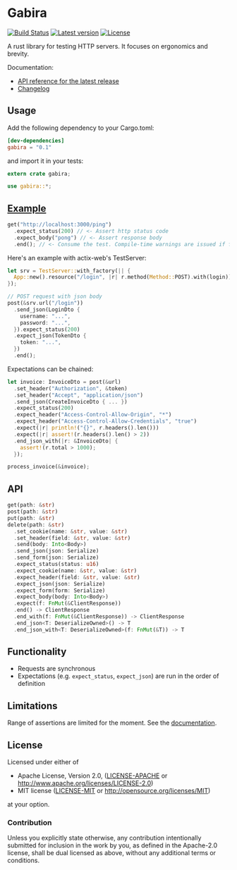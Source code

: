 # Gabira

[![Build Status](https://travis-ci.org/ersenal/gabira.svg?branch=master)](https://travis-ci.org/ersenal/gabira)
[![Latest version](https://img.shields.io/crates/v/gabira.svg)](https://crates.io/crates/gabira)
[![License](https://img.shields.io/crates/l/gabira.svg)](https://github.com/ersenal/gabira#license)

A rust library for testing HTTP servers. It focuses on ergonomics and brevity.

Documentation:

- [API reference for the latest release](https://docs.rs/gabira/0.1.2)
- [Changelog](CHANGELOG.md)

## Usage

Add the following dependency to your Cargo.toml:

```toml
[dev-dependencies]
gabira = "0.1"
```

and import it in your tests:

```rust
extern crate gabira;

use gabira::*;
```

## [Example](examples)

```rust
get("http://localhost:3000/ping")
  .expect_status(200) // <- Assert http status code
  .expect_body("pong") // <- Assert response body
  .end(); // <- Consume the test. Compile-time warnings are issued if forgotten.
```

Here's an example with actix-web's TestServer:

```rust
let srv = TestServer::with_factory(|| {
  App::new().resource("/login", |r| r.method(Method::POST).with(login))
});

// POST request with json body
post(&srv.url("/login"))
  .send_json(LoginDto {
    username: "...",
    password: "...",
  }).expect_status(200)
  .expect_json(TokenDto {
    token: "...",
  })
  .end();
```

Expectations can be chained:

```rust
let invoice: InvoiceDto = post(&url)
  .set_header("Authorization", &token)
  .set_header("Accept", "application/json")
  .send_json(CreateInvoiceDto { ... })
  .expect_status(200)
  .expect_header("Access-Control-Allow-Origin", "*")
  .expect_header("Access-Control-Allow-Credentials", "true")
  .expect(|r| println!("{}", r.headers().len()))
  .expect(|r| assert!(r.headers().len() > 2))
  .end_json_with(|r: &InvoiceDto| {
    assert!(r.total > 1000);
  });

process_invoice(&invoice);
```

## API

```Rust
get(path: &str)
post(path: &str)
put(path: &str)
delete(path: &str)
  .set_cookie(name: &str, value: &str)
  .set_header(field: &str, value: &str)
  .send(body: Into<Body>)
  .send_json(json: Serialize)
  .send_form(json: Serialize)
  .expect_status(status: u16)
  .expect_cookie(name: &str, value: &str)
  .expect_header(field: &str, value: &str)
  .expect_json(json: Serialize)
  .expect_form(form: Serialize)
  .expect_body(body: Into<Body>)
  .expect(f: FnMut(&ClientResponse))
  .end() -> ClientResponse
  .end_with(f: FnMut(&ClientResponse)) -> ClientResponse
  .end_json<T: DeserializeOwned>() -> T
  .end_json_with<T: DeserializeOwned>(f: FnMut(&T)) -> T
```

## Functionality

- Requests are synchronous
- Expectations (e.g. `expect_status`, `expect_json`) are run in the order of definition

## Limitations

Range of assertions are limited for the moment. See the [documentation](https://docs.rs/gabira/0.1.2/gabira/trait.Expect.html).

## License

Licensed under either of

- Apache License, Version 2.0, ([LICENSE-APACHE](LICENSE-APACHE) or http://www.apache.org/licenses/LICENSE-2.0)
- MIT license ([LICENSE-MIT](LICENSE-MIT) or http://opensource.org/licenses/MIT)

at your option.

### Contribution

Unless you explicitly state otherwise, any contribution intentionally submitted
for inclusion in the work by you, as defined in the Apache-2.0 license, shall be dual licensed as above, without any additional terms or conditions.

